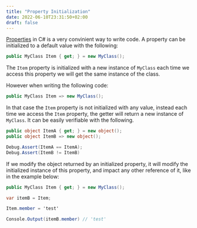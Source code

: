 ```yaml
---
title: "Property Initialization"
date: 2022-06-10T23:31:50+02:00
draft: false
---
```


[Properties](https://docs.microsoft.com/en-us/dotnet/csharp/programming-guide/classes-and-structs/properties) in C# is a very convinient way to write code. A property can be initialized to a default value with the following:

```csharp
public MyClass Item { get; } = new MyClass();
```
The `Item` property is initialized with a new instance of `MyClass` each time we access this property we will get the same instance of the class.

However when writing the following code:

```csharp
public MyClass Item => new MyClass();
```
In that case the `Item` property is not initialized with any value, instead each time we access the `Item` property, the getter will return a new instance of `MyClass`. It can be easily verifiable with the following.

```csharp
public object ItemA { get; } = new object();
public object ItemB => new object();

Debug.Assert(ItemA == ItemA);
Debug.Assert(ItemB != ItemB)
```

If we modify the object returned by an initialized property, it will modify the initialized instance of this property, and impact any other reference of it, like in the example below:

```csharp
public MyClass Item { get; } = new MyClass();

var itemB = Item;

Item.member = 'test'

Console.Output(itemB.member) // 'test'
```
